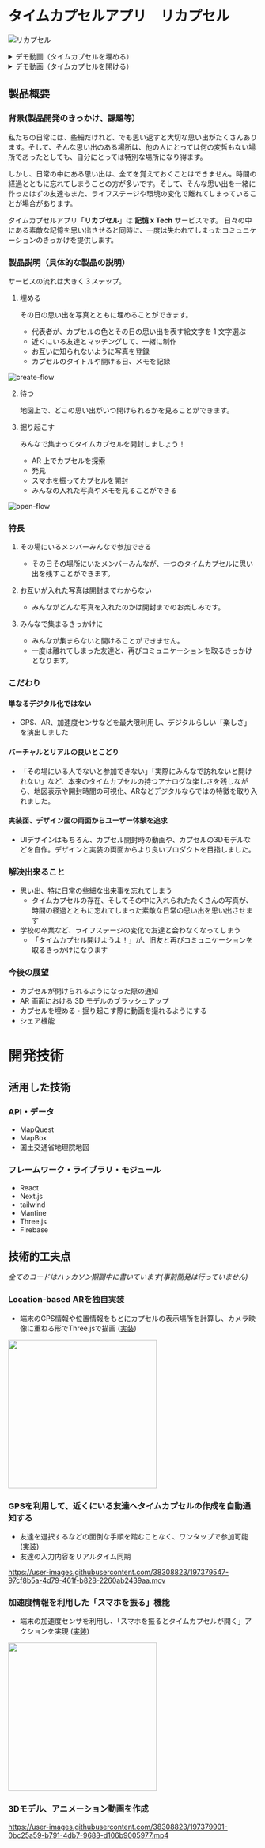 # タイムカプセルアプリ　リカプセル

![リカプセル](https://user-images.githubusercontent.com/38308823/197376552-5165c5fa-607f-4721-be2f-d2746d244ac0.jpg)

<details>
 <summary>デモ動画（タイムカプセルを埋める）</summary>
 <video src="https://user-images.githubusercontent.com/38308823/197378769-dd2dbf70-7cc4-4ee4-86d6-24b04112d47a.mov">
</details>


<details>
 <summary>デモ動画（タイムカプセルを開ける）</summary>
 <video src="https://user-images.githubusercontent.com/38308823/197378769-dd2dbf70-7cc4-4ee4-86d6-24b04112d47a.mov">
</details>


## 製品概要

### 背景(製品開発のきっかけ、課題等）

私たちの日常には、些細だけれど、でも思い返すと大切な思い出がたくさんあります。そして、そんな思い出のある場所は、他の人にとっては何の変哲もない場所であったとしても、自分にとっては特別な場所になり得ます。

しかし、日常の中にある思い出は、全てを覚えておくことはできません。時間の経過とともに忘れてしまうことの方が多いです。そして、そんな思い出を一緒に作ったはずの友達もまた、ライフステージや環境の変化で離れてしまっていることが場合があります。

タイムカプセルアプリ「**リカプセル**」は **記憶 x Tech** サービスです。 日々の中にある素敵な記憶を思い出させると同時に、一度は失われてしまったコミュニケーションのきっかけを提供します。

### 製品説明（具体的な製品の説明）

サービスの流れは大きく３ステップ。

1. 埋める

   その日の思い出を写真とともに埋めることができます。

   - 代表者が、カプセルの色とその日の思い出を表す絵文字を 1 文字選ぶ
   - 近くにいる友達とマッチングして、一緒に制作
   - お互いに知られないように写真を登録
   - カプセルのタイトルや開ける日、メモを記録

![create-flow](https://user-images.githubusercontent.com/38308823/197377456-165f150e-2788-42d8-bc8f-e660b70d7ec9.jpg)


2. 待つ

   地図上で、どこの思い出がいつ開けられるかを見ることができます。

3. 掘り起こす

   みんなで集まってタイムカプセルを開封しましょう！

   - AR 上でカプセルを探索
   - 発見
   - スマホを振ってカプセルを開封
   - みんなの入れた写真やメモを見ることができる


![open-flow](https://user-images.githubusercontent.com/38308823/197377474-4ff21eab-cacc-4e95-9797-3ed882563c5c.jpg)

### 特長

1. その場にいるメンバーみんなで参加できる
    - その日その場所にいたメンバーみんなが、一つのタイムカプセルに思い出を残すことができます。

2. お互いが入れた写真は開封までわからない
    - みんながどんな写真を入れたのかは開封までのお楽しみです。

3. みんなで集まるきっかけに
    - みんなが集まらないと開けることができません。
    - 一度は離れてしまった友達と、再びコミュニケーションを取るきっかけとなります。

### こだわり

#### 単なるデジタル化ではない
- GPS、AR、加速度センサなどを最大限利用し、デジタルらしい「楽しさ」を演出しました

#### バーチャルとリアルの良いとこどり
- 「その場にいる人でないと参加できない」「実際にみんなで訪れないと開けれない」など、本来のタイムカプセルの持つアナログな楽しさを残しながら、地図表示や開封時間の可視化、ARなどデジタルならではの特徴を取り入れました。

#### 実装面、デザイン面の両面からユーザー体験を追求
- UIデザインはもちろん、カプセル開封時の動画や、カプセルの3Dモデルなどを自作。デザインと実装の両面からより良いプロダクトを目指しました。

### 解決出来ること

- 思い出、特に日常の些細な出来事を忘れてしまう
  - タイムカプセルの存在、そしてその中に入れられたたくさんの写真が、時間の経過とともに忘れてしまった素敵な日常の思い出を思い出させます
- 学校の卒業など、ライフステージの変化で友達と会わなくなってしまう
  - 「タイムカプセル開けようよ！」が、旧友と再びコミュニケーションを取るきっかけになります

### 今後の展望

- カプセルが開けられるようになった際の通知
- AR 画面における 3D モデルのブラッシュアップ
- カプセルを埋める・掘り起こす際に動画を撮れるようにする
- シェア機能

# 開発技術

## 活用した技術

### API・データ

- MapQuest
- MapBox
- 国土交通省地理院地図

### フレームワーク・ライブラリ・モジュール
- React
- Next.js
- tailwind
- Mantine
- Three.js
- Firebase

## 技術的工夫点
_全てのコードはハッカソン期間中に書いています(事前開発は行っていません)_

### Location-based ARを独自実装
  - 端末のGPS情報や位置情報をもとにカプセルの表示場所を計算し、カメラ映像に重ねる形でThree.jsで描画 ([実装](https://github.com/jphacks/F_2207/blob/main/src/pages/cupsel/open/%5BcapsuleId%5D/index.tsx))

<img src="https://user-images.githubusercontent.com/38308823/197379813-40c33292-1025-4851-ab4e-40976ef5db16.png" width="300px"/>

  
### GPSを利用して、近くにいる友達へタイムカプセルの作成を自動通知する
  - 友達を選択するなどの面倒な手順を踏むことなく、ワンタップで参加可能 ([実装](https://github.com/jphacks/F_2207/blob/fe13b963dec81b4cb7e1bda45501a26c9aa00dc6/src/view/MatchingDialog.tsx#L29-L31))
  - 友達の入力内容をリアルタイム同期

https://user-images.githubusercontent.com/38308823/197379547-97cf8b5a-4d79-461f-b828-2260ab2439aa.mov
  
### 加速度情報を利用した「スマホを振る」機能
  - 端末の加速度センサを利用し、「スマホを振るとタイムカプセルが開く」アクションを実現 ([実装](https://github.com/jphacks/F_2207/blob/main/src/lib/useShakeAmount.ts))
  
<img src="https://user-images.githubusercontent.com/38308823/197379721-972fe555-7ae5-4feb-9cfb-3667fec07d34.png" width="300px"/>

### 3Dモデル、アニメーション動画を作成
https://user-images.githubusercontent.com/38308823/197379901-0bc25a59-b791-4db7-9688-d106b9005977.mp4
